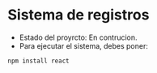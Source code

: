 <h1>Sistema de registros</h1>

- Estado del proyrcto: En contrucion.
- Para ejecutar el sistema, debes poner:

````npm install react````
